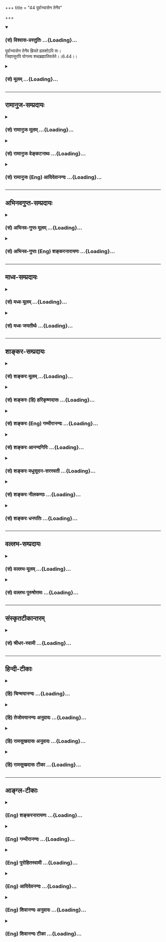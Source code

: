 +++
title = "44 पूर्वाभ्यासेन तेनैव"

+++
<div class="js_include" newlevelforh1="3" title="(सं) विश्वास-प्रस्तुतिः" unfilled url="/purANam/mahAbhAratam/06-bhIShma-parva/02-bhagavad-gItA-parva/saMskRtam/vishvAsa-prastutiH/06_Atma-saMyama-yogaH_a/44_pUrvAbhyAsena_ten.md">
<details open><summary><h3>(सं) विश्वास-प्रस्तुतिः ...{Loading}...</h3></summary>

पूर्वाभ्यासेन तेनैव ह्रियते ह्यवशोऽपि सः।  
जिज्ञासुरपि योगस्य शब्दब्रह्मातिवर्तते।।6.44।।
</details>
</div>
<div class="js_include collapsed" newlevelforh1="3" title="(सं) मूलम्" unfilled url="/purANam/mahAbhAratam/06-bhIShma-parva/02-bhagavad-gItA-parva/saMskRtam/mUlam/06_Atma-saMyama-yogaH_a/44_pUrvAbhyAsena_ten.md">
<details><summary><h3>(सं) मूलम् ...{Loading}...</h3></summary>

पूर्वाभ्यासेन तेनैव ह्रियते ह्यवशोऽपि सः।  
जिज्ञासुरपि योगस्य शब्दब्रह्मातिवर्तते।।6.44।।
</details>
</div>


_________________
## रामानुज-सम्प्रदायः
<div class="js_include collapsed" newlevelforh1="3" title="(सं) रामानुजः मूलम्" unfilled url="/purANam/mahAbhAratam/06-bhIShma-parva/02-bhagavad-gItA-parva/saMskRtam/rAmAnujaH/mUlam/06_Atma-saMyama-yogaH_a/44_pUrvAbhyAsena_ten.md">
<details><summary><h3>(सं) रामानुजः मूलम् ...{Loading}...</h3></summary>

।।6.44।।**तेन पूर्वाभ्यासेन** पूर्वेण योगविषयेण अभ्यासेन **सः**
योगभ्रष्टो **हि अवशः अपि** योगे एव **ह्रियते** प्रसिद्धं हि एतद्
योगमाहात्म्यम् इत्यर्थः। अप्रवृत्तयोगोयोग**जिज्ञासुः अपि** ततः चलितमानसः
पुनरपि ताम् एव जिज्ञासां प्राप्य कर्मयोगादिकं योगम् अनुष्ठाय
**शब्दब्रह्म अतिवर्तते। शब्दब्रह्म
देवमनुष्यपृथिव्यन्तरिक्षस्वर्गादिशब्दाभिलापयोग्यं ब्रह्म प्रकृतिः
प्रकृतिसम्बन्धाद् विमुक्तो देवमनुष्यादिशब्दाभिलापानर्हं
ज्ञानानन्दैकतानम् आत्मानं प्राप्नोति इत्यर्थः। यत एवं योगमाहात्म्यम्
ततः**

</details>
</div>
<div class="js_include collapsed" newlevelforh1="3" title="(सं) रामानुजः वेङ्कटनाथः" unfilled url="/purANam/mahAbhAratam/06-bhIShma-parva/02-bhagavad-gItA-parva/saMskRtam/rAmAnujaH/venkaTanAthaH/06_Atma-saMyama-yogaH_a/44_pUrvAbhyAsena_ten.md">
<details><summary><h3>(सं) रामानुजः वेङ्कटनाथः ...{Loading}...</h3></summary>

  
  
।।6.44।। तेनेत्यस्यार्थोयोगविषयेणेति। तेनैव इत्यवधारणफलितमाह योग एव ह्रियत
इति। हिशब्दार्थमाहप्रसिद्धमिति।
प्रसिद्धिश्चादिभरतविदुरभीष्मादिवृत्तान्तेषु द्रष्टव्या।
पार्थकुरुनन्दनशब्दाभ्यामुभयकुलशुद्ध्यादिसूचकाभ्यामर्जुनस्यापि शुचीनां
श्रीमतामित्याद्यन्वयः सूचितः।  
  
जिज्ञासुः इत्यादिप्रकरणवशाद्वासनया विच्छिन्नघटकत्वप्रदर्शनार्थमित्याह
अप्रवृत्तेति। जिज्ञासुरपि इति सन्नन्तापिशब्दयोः सामर्थ्यात् अप्रवृत्तयोग
इत्युक्तम्। यद्यपिन लोकाव्ययनिष्ठाखलर्थतृनाम् अष्टा.2।3।69 इति कर्मणि
षष्ठीनिषेधः तथाप्यत्र सम्बन्धसामान्यविवक्षयायोगस्य इति षष्ठी।
योगिनश्चलितस्य योगः प्रक्रान्तयोगस्य चलितस्थ तत्प्रक्रमः
योगमारुरुक्षोश्चलितस्यारुरुक्षेति तत्तदवस्थानुरूपं प्रति समाधानमिति
भावः। कर्मयोगादिकं कर्मयोगज्ञानयोगावित्यर्थः। यद्वा कर्मयोग उपक्रमो
यस्यात्मसाक्षात्काररूपस्य योगस्य स तथोक्तः। ब्रह्मशब्दोऽत्र न
परब्रह्मविषयः तस्यातिवर्तनीयत्वानुपपत्तेःशब्दब्रह्म इति विशेषणायोगाच्च।
अत एव न जीवविषयः नापि वेदविषयः तस्याप्यनिवर्तनीयत्वानिरूपणात्। नापि
लक्षणया वेदप्रतिपाद्यकर्मविषयः तत्फलविषयो वा तत्रापि वेदे ब्रह्मशब्दस्य
गौणः प्रयोगः तदस्य परस्ताल्लक्षणा उपनिषदंशात्सङ्कोच इति
बहुदोषप्रसङ्गात्। नापि शब्दजन्यं ज्ञानमात्रं शब्दब्रह्म योगं
जिज्ञासोस्तदतिवृत्तेर्विरुद्धत्वात्। स्वाध्यायाद्योगमासीत
योगात्स्वाध्यायमामनेत् वि.पु.6।62 इत्यादिप्रकोपप्रसङ्गाच्च।
योगमारुरुक्षुः पुरुषः शब्दश्रवणजनितज्ञानमात्रवतः पुरुषादधिकःब्राह्मणेषु
च विद्वांसो विद्वत्सु कृतबुद्धयः। कृतबुद्धिषु कर्तारः कर्तृषु
ब्रह्मवादिनः मनुः1।97 इतिवदिति चेत् तदपि न अध्याहाराद्यापातात्
अप्रस्तुताभिधानप्रसङ्गात् पूर्वोत्तरवाक्यानन्वयाच्च। अतः प्रकृतावपि
ब्रह्मशब्दप्रयोगस्यात्रापि प्राचुर्यादतिवर्तनीयत्वौचित्याच्च
ब्रह्मशब्दोऽत्र प्रकृतिविषयः। तस्या एव
भोग्यभोगोपकरणभोगस्थानाख्यपरिणामप्रदर्शनायशब्दब्रह्म इति व्यपदेशः।
सर्वाणि रूपाणि विचित्य धीरः। नामानि कृत्वा तै.आ.3।12।7 इत्यादिश्रुतेः।
विभक्तरूपा हि प्रकृतिर्देवादिशब्दाभिलप्या
तदेतदखिलमभिप्रेत्यदेवमनुष्येत्यादिकमुक्तम्। प्रकृत्यतिवर्तनशब्दार्थं
फलितं च दर्शयतिप्रकृतिसम्बन्धादिति। देवमनुष्येत्यादिनापुमान्न देवो न नरः
वि.पु.2।13।98 इत्यादिकं स्मारितम्। ज्ञानानन्दैकतानमित्यनेन चनाहं देवो न
मर्त्यो वा न तिर्यक् स्थावरोऽपि वा। ज्ञानानन्दमयस्त्वात्मा शेषो हि
परमात्मनः पां.रा. इत्यादिकम्।  
  

</details>
</div>
<div class="js_include collapsed" newlevelforh1="3" title="(सं) रामानुजः (Eng) आदिदेवानन्दः" unfilled url="/purANam/mahAbhAratam/06-bhIShma-parva/02-bhagavad-gItA-parva/saMskRtam/rAmAnujaH/english/AdidevAnandaH/06_Atma-saMyama-yogaH_a/44_pUrvAbhyAsena_ten.md">
<details><summary><h3>(सं) रामानुजः (Eng) आदिदेवानन्दः ...{Loading}...</h3></summary>

6.43 - 6.44 There, in that existence, he regains the mental disposition
for Yoga that he had in the previous birth. Like one awakened from
sleep, he strives again from where he had left before attaining complete
success. He strives so as not to be defeated by impediments. This person
who has fallen away from Yoga is borne on towards Yoga alone by his
previous practice, i.e., by the older practice with regard to Yoga. This
power of Yoga is well known. Even a person, who has not engaged in Yoga
but has only been desirous of knowing Yoga, i.e., has failed to follow
it up, acries once again the same desire to practise Yoga. He then
practises Yoga, of which the first stage is Karma Yoga, and transcends
Sabda-brahman (or Brahman which is denotable by words). The
Sabda-brahman is the Brahman capable of manifesting as gods, men, earth,
sky, heaven etc., namely, Prakrti. The meaning is that having been
liberated from the bonds of Prakrti, he attains the self which is
incapable of being named by such words as gods, men etc., and which
comprises solely of knowledge and beatitude. After thus describing the
glory of Yoga the verse says:

</details>
</div>


_________________
## अभिनवगुप्त-सम्प्रदायः
<div class="js_include collapsed" newlevelforh1="3" title="(सं) अभिनव-गुप्तः मूलम्" unfilled url="/purANam/mahAbhAratam/06-bhIShma-parva/02-bhagavad-gItA-parva/saMskRtam/abhinava-guptaH/mUlam/06_Atma-saMyama-yogaH_a/44_pUrvAbhyAsena_ten.md">
<details><summary><h3>(सं) अभिनव-गुप्तः मूलम् ...{Loading}...</h3></summary>

।।6.43 6.45।। तत्रेत्यादि परां गतिमित्यन्तम्। संसिद्धौ मोक्षात्मिकायाम्।
अवशः परतन्त्र एव किल तेन पूर्वाभ्यासेन बलादेव योगाभ्यासं प्रति नीयते। न
चैतत् सामान्यम्। योगजिज्ञासामात्रेणैव हि शब्दब्रह्मातिवृत्तिः
मन्त्रस्वाध्यायादिरूपं च शब्दब्रह्म अतिवर्तते न स्वीकुरुते। ततः
जिज्ञासानन्तरम् यत्नवान् अभ्यासक्रमेण देहान्ते वासुदेवत्वं प्राप्नोति। न
चासौ तेनैव देहेन सिद्ध इति मन्तव्यम्। अपि तु बहूनि जन्मानि तेन
तदभ्यस्तमिति मन्तव्यम्। अत एव यस्य अनन्यव्यापारतया
भगद्व्यापारानुरागित्वं स योगभ्रष्ट इति निश्चेयम् +++(N निश्चेयः)+++।

</details>
</div>
<div class="js_include collapsed" newlevelforh1="3" title="(सं) अभिनव-गुप्तः (Eng) शङ्करनारायणः" unfilled url="/purANam/mahAbhAratam/06-bhIShma-parva/02-bhagavad-gItA-parva/saMskRtam/abhinava-guptaH/english/shankaranArAyaNaH/06_Atma-saMyama-yogaH_a/44_pUrvAbhyAsena_ten.md">
<details><summary><h3>(सं) अभिनव-गुप्तः (Eng) शङ्करनारायणः ...{Loading}...</h3></summary>

6.44 See Comment under 6.45

</details>
</div>


_________________
## माध्व-सम्प्रदायः
<div class="js_include collapsed" newlevelforh1="3" title="(सं) मध्वः मूलम्" unfilled url="/purANam/mahAbhAratam/06-bhIShma-parva/02-bhagavad-gItA-parva/saMskRtam/madhvaH/mUlam/06_Atma-saMyama-yogaH_a/44_pUrvAbhyAsena_ten.md">
<details><summary><h3>(सं) मध्वः मूलम् ...{Loading}...</h3></summary>

।।6.44।। योगस्य जिज्ञासुरपि। ज्ञातव्यो मया योग इति यस्यातीवेच्छा सोऽपि
शब्दब्रह्मातिवर्तते। परं ब्रह्म प्राप्नोतीत्यर्थः।

</details>
</div>
<div class="js_include collapsed" newlevelforh1="3" title="(सं) मध्वः जयतीर्थः" unfilled url="/purANam/mahAbhAratam/06-bhIShma-parva/02-bhagavad-gItA-parva/saMskRtam/madhvaH/jayatIrthaH/06_Atma-saMyama-yogaH_a/44_pUrvAbhyAsena_ten.md">
<details><summary><h3>(सं) मध्वः जयतीर्थः ...{Loading}...</h3></summary>

।।6.44।। उप्रत्यययोगेन लोकाव्यय अष्टा.2।3।69 इति षष्ठीनिषेधात् योगस्य
स्वरूपमित्यध्याहृत्य कश्चिद्व्याख्यातवान्। श्रमो वृथैवनञा
निर्दिष्टमनित्यम् इत्यस्यानित्यत्वात्। अतः कात्यायनोद्विषः शतुर्वा वचनं
अष्टा.2।3।69 वार्तिकं इत्याद्यवोचदित्यभिप्रेत्याह
**योगस्ये**ति। ब्रह्मजिज्ञासा ब्र.सू.1।1।1 इत्यादाविव
विचारार्थताशङ्कानिरासाय व्याचष्टे **ज्ञातव्य** इति।
अतीवेत्युप्रत्ययस्यार्थः। सनाशंसभिक्षउः अष्टा.3।3।168 इति तच्छीलादौ तस्य
विहितत्वात् इच्छार्थे बाधकाभावादिति भावः। शब्दब्रह्मातिवर्तते
इत्येतद्वेदोक्तकर्मकारिभ्योऽतिरिच्यत इति कश्चिद्व्याचष्टे तदसत्। ततो याति
परां गतिम् 16।22 इत्यस्यार्थस्य परामर्शादिति भावेनाह **शब्दे**ति।
शब्दब्रह्मशब्देन वैदिकविधिनिषेधावत्रोच्येते। तदतिवर्तनं
परंब्रह्मप्राप्तस्यैवेत्यत एवमुक्तम्।

</details>
</div>


_________________
## शाङ्कर-सम्प्रदायः
<div class="js_include collapsed" newlevelforh1="3" title="(सं) शङ्करः मूलम्" unfilled url="/purANam/mahAbhAratam/06-bhIShma-parva/02-bhagavad-gItA-parva/saMskRtam/shankaraH/mUlam/06_Atma-saMyama-yogaH_a/44_pUrvAbhyAsena_ten.md">
<details><summary><h3>(सं) शङ्करः मूलम् ...{Loading}...</h3></summary>

।।6.44।। यः पूर्वजन्मनि कृतः अभ्यासः सः **पूर्वाभ्यासः तेनैव** बलवता
**ह्रियते** संसिद्धौ हि यस्मात् **अवशोऽपि सः** योगभ्रष्टः न कृतं चेत्
योगाभ्यासजात् संस्कारात् बलवत्तरमधर्मादिलक्षणं कर्म तदा योगाभ्यासजनितेन
संस्कारेण ह्रियते अधर्मश्चेत् बलवत्तरः कृतः तेन योगजोऽपि संस्कारः
अभिभूयत एव तत्क्षये तु योगजः संस्कारः स्वयमेव कार्यमारभते न
दीर्घकालस्थस्यापि विनाशः तस्य अस्ति इत्यर्थः। अतः **जिज्ञासुरपि योगस्य**
स्वरूपं ज्ञातुमिच्छन् अपि योगमार्गे प्रवृत्तः संन्यासी योगभ्रष्टः
सामर्थ्यात् सोऽपि **शब्दब्रह्म** वेदोक्तकर्मानुष्ठानफलम् **अतिवर्तते**
अतिक्रामति अपाकरिष्यति किमुत बुद्ध्वा यः योगं तन्निष्ठः अभ्यासं
कुर्यात्।। कुतश्च योगित्वं श्रेयः इति

</details>
</div>
<div class="js_include collapsed" newlevelforh1="3" title="(सं) शङ्करः (हि) हरिकृष्णदासः" unfilled url="/purANam/mahAbhAratam/06-bhIShma-parva/02-bhagavad-gItA-parva/saMskRtam/shankaraH/hindI/harikRShNadAsaH/06_Atma-saMyama-yogaH_a/44_pUrvAbhyAsena_ten.md">
<details><summary><h3>(सं) शङ्करः (हि) हरिकृष्णदासः ...{Loading}...</h3></summary>

।।6.44।। पहले शरीरकी बुद्धिसे उसका संयोग कैसे होता है सो कहते हैं क्योंकि
वह योगभ्रष्ट पुरुष परवश हुआ भी पूर्वाभ्यासके द्वारा अर्थात् जो पहले
जन्ममें किया हुआ अभ्यास है उस अति बलवान् पूर्वाभ्यासके द्वारा योगकी ओर
खींच लिया जाता है। यदि योगाभ्यासके संस्कारोंकी अपेक्षा अधिक बलवान्
अधर्मादि कर्म न किये हों तो वह योगाभ्यासजनित संस्कारोंसे खिंच जाता है और
यदि अधिक बलवान् अधर्म किया हुआ होता है तो उससे योगजन्य संस्कार भी दब ही
जाते हैं। परंतु उस पापकर्मका क्षय होनेपर योगजन्य संस्कार स्वयं ही अपना
कार्य आरम्भ कर देता है। बहुत बालतक दबे रहनेपर भी उसका नाश नहीं होता। जो
योगका जिज्ञासु भी है अर्थात् जो योगके स्वरूपको जाननेकी इच्छा करके
योगमार्गमें लगा हुआ योगभ्रष्ट संन्यासी है वह भी शब्दब्रह्मको अर्थात्
वेदमें कहे हुए कर्मफलको अतिक्रम कर जाता है फिर जो योगको जानकर उसमें
स्थित हुआ अभ्यास करता है उसका तो कहना ही क्या है। यहाँ प्रसंगकी शक्तिसे
जिज्ञासुका अर्थ संन्यासी किया गया है।

</details>
</div>
<div class="js_include collapsed" newlevelforh1="3" title="(सं) शङ्करः (Eng) गम्भीरानन्दः" unfilled url="/purANam/mahAbhAratam/06-bhIShma-parva/02-bhagavad-gItA-parva/saMskRtam/shankaraH/english/gambhIrAnandaH/06_Atma-saMyama-yogaH_a/44_pUrvAbhyAsena_ten.md">
<details><summary><h3>(सं) शङ्करः (Eng) गम्भीरानन्दः ...{Loading}...</h3></summary>

6.44 Hi, for; tena eva, by that very; purva-abhyasena, past practice-the
powerful habit formed in the past life; hiryate, he, the yogi who had
fallen from Yoga, is carried forward; avasah api, even inspite of
himself. If he had not committed any act which could be characterized as
unrigtheous etc. and more powerful than the tendency created by the
practice of Yoga, then he is carried forward by the tendency created by
the practice of Yoga. If he had committed any unrighteous act which was
more powerful, then, even the tendency born of Yoga gets surely
overpowered. But when that is exhausted, the tendency born of Yoga
begins to take effect by itself. The idea is that it does not get
destroyed, even though it may lie in abeyance over a long period.
Jijnasuh api, even a seeker; yogasya, of Yoga from the force of the
context, the person implied is a monk who had engaged in the path of
Yoga with a desire to known his true nature, but had falled from Yoga-;
;even he, ativartate, trascends-will free himself from; sabda-brahma,
the result of the performance of Vedic ritual. What to speak of him who
after understanding Yoga, may undertake it with steadfastness! And why
is the state of Yoga higher;

</details>
</div>
<div class="js_include collapsed" newlevelforh1="3" title="(सं) शङ्करः आनन्दगिरिः" unfilled url="/purANam/mahAbhAratam/06-bhIShma-parva/02-bhagavad-gItA-parva/saMskRtam/shankaraH/AnandagiriH/06_Atma-saMyama-yogaH_a/44_pUrvAbhyAsena_ten.md">
<details><summary><h3>(सं) शङ्करः आनन्दगिरिः ...{Loading}...</h3></summary>

।।6.44।। यदि पूर्वसंस्कारोऽस्येच्छामुपनयन्न प्रवर्तयति तथाच
प्रवृत्तिरनिच्छया स्यादित्याशङ्क्याह **पूर्वेति।** स हि योगभ्रष्टः
समनन्तरजन्मकृतसंस्कारवशादुत्तरस्मिञ्जन्मनि अनिच्छन्नपि योगं
प्रत्येवाकृष्टो भवतीत्यर्थः। तत्र कैमुतिकन्यायं सूचयति **जिज्ञासुरिति।**
पूर्वार्धं विभजते **यः पूर्वेति।** तस्मान्नेच्छया तस्य प्रवृत्तिरिति
शेषः। योगभ्रष्टस्याधर्मादिप्रतिबन्धेऽपि तर्हि
पूर्वाभ्यासवशाद्बुद्धिसंबन्धः स्यादित्याशङ्क्याह **नेत्यादिना।** यदि
योगभ्रष्टेन योगाभ्यासजनितसंस्कारप्राबल्यात्प्रबलमरधर्मप्रभेदरूपं कर्म न
कृतं स्यात्तदा तेन संस्कारेण वशीकृतः सन्निच्छादिरहितोऽपि
बुद्धिसंबन्धभाग्भवतीत्यर्थः। विपक्षे योगसंस्कारस्याभिभूतत्वान्न
कार्यारम्भकत्वमित्याह **अधर्मश्चेदिति।** योगजसंस्कारस्याधर्माभिभूतस्य
कार्यमकृत्वैवाभिभावकप्राबल्ये प्रणाशः स्यादित्याशङ्क्याह **तत्क्षये
त्विति।** कालव्यवधानान्निवृत्तिं शङ्कित्वोक्तं **नेति।**
तृणजलायुकादृष्टान्तश्रुत्या संस्कारस्य दीर्घतायाः समधिगतत्वादिति भावः।
कैमुतिकन्यायोक्तिपरमुत्तरार्धं विभजते **जिज्ञासुरपीत्यादिना।** अत्रापि
संन्यासीति विशेषणं पूर्ववदवधेयमित्याह **सामर्थ्यादिति।** नहि कर्मी
कर्ममार्गे प्रवृत्तस्ततो भ्रष्टः शङ्कितुं शक्यते अतः संन्यासी
पूर्वोक्तैर्विशेषणैर्विशिष्टो योगभ्रष्टोऽभीष्टः सोऽपि वैदिकं कर्म तत्फलं
चातिवर्तते किमुत योगं बुद्ध्वा तन्निष्ठः सदाभ्यासं कुर्वन्कर्म तत्फलं
चातिवर्तत इति वक्तव्यमिति योजना। योगनिष्ठस्य कर्मतत्फलातिवर्तनं
ततोऽधिकफलावाप्तिर्विवक्ष्यते।

</details>
</div>
<div class="js_include collapsed" newlevelforh1="3" title="(सं) शङ्करः मधुसूदन-सरस्वती" unfilled url="/purANam/mahAbhAratam/06-bhIShma-parva/02-bhagavad-gItA-parva/saMskRtam/shankaraH/madhusUdana-sarasvatI/06_Atma-saMyama-yogaH_a/44_pUrvAbhyAsena_ten.md">
<details><summary><h3>(सं) शङ्करः मधुसूदन-सरस्वती ...{Loading}...</h3></summary>

।।6.44।। ननु यो ब्रह्मविदां ब्राह्मणानां सर्वप्रमादकारणशून्ये कुले
समुत्पन्नस्तस्य मध्ये
विषयभोगव्यवधानाभावादव्यवहितप्राग्भवीयसंस्कारोद्वोधात्पुनरपि
सर्वकर्मसंन्यासपूर्वको ज्ञानसाधनलाभो भवतु नाम। यस्तु श्रीमतां
महाराजचक्रवर्तिनां कुले बहुविधविषयभोगव्यवधानेनोत्पन्नस्तस्य
विषयभोगवासनाप्राबल्यात्प्रमादकारणसंभवाच्च
कथमतिव्यवहितज्ञानसंस्कारोद्बोधः क्षत्रियत्वेन सर्वकर्मसंन्यासानर्हस्य
कथं वा ज्ञानसाधनलाभ इति। तत्रोच्यते अतिचिरव्यवहितजन्मोपचितेनापि तेनैव
पूर्वाभ्यासेन प्रागर्जितज्ञानसंस्कारेणावशोऽपि मोक्षसाधनायाप्रयतमानोऽपि
ह्रियते स्ववशीक्रियते अकस्मादेव भोगवासनाभ्यो व्युत्थाप्य
मोक्षसाधनोन्मुखः क्रियते ज्ञानवासनाया एवाल्पकालाभ्यस्ताया अपि
वस्तुविषयत्वेनावस्तुविषयाभ्यो भोगवासनाभ्यः प्राबल्यात्। पश्य यथा त्वमेव
युद्धे प्रवृत्तो ज्ञानायाप्रयतमानोऽपि पूर्वसंस्कारप्राबल्यादकस्मादेव
रणभूमौ ज्ञानोन्मुखोऽभूरिति। अतएव प्रागुक्तं नेहाभिक्रमनाशोऽस्तीति।
अनेकजन्मसहस्रव्यवहितोऽपि ज्ञानसंस्कारः स्वकार्यं करोत्येव
सर्वविरोध्युपमर्देनेत्यभिप्रायः। सर्वकर्मसंन्यासाभावेऽपि हि क्षत्रियस्य
ज्ञानाधिकारः स्थित एव। यथा पाटच्चरेण बहूनां रक्षिणां मध्ये
विद्यमानमप्यश्वादिद्रव्यं स्वयमनिच्छदपि तान्सर्वानभिभूय
स्वसामर्थ्यविशेषादेवापह्रियते पश्चात्तु कदापहृतमिति विमर्शो भवति एवं
बहूनां ज्ञानप्रतिबन्धकानां मध्ये विद्यमानोऽपि योगभ्रष्टः स्वयमनिच्छन्नपि
ज्ञानसंस्कारेण बलवता स्वसामर्थ्यविशेषादेव
सर्वान्प्रतिबन्धकानभिभूयात्मवशीक्रियत इति हृञः प्रयोगेण सूचितम्। अतएव
संस्कारप्राबल्याज्जिज्ञासुर्ज्ञातुमिच्छुरपि योगस्य मोक्षसाधनज्ञानस्य
विषयं ब्रह्मज्ञानं प्रथमभूमिकायां स्थितः संन्यासीति यावत्। सोऽपि
तस्यामेव भूमिकायां मृतोऽन्तराले बहून्विषयान्भुक्त्वा महाराजचक्रवर्तिनां
कुले समुत्पन्नोऽपि योगभ्रष्टः
प्रागुपचितज्ञानसंस्कारप्राबल्यात्तस्मिञ्जन्मनि शब्दब्रह्म वेदं
कर्मप्रतिपादकमतिवर्ततेऽतिक्रम्य तिष्ठति। कर्माधिकारातिक्रमेण
ज्ञानाधिकारी भवतीत्यर्थः। एतेनापि ज्ञानकर्मसमुच्चयो निराकृत इति
द्रष्टव्यम्। समुच्चये हि ज्ञानिनोऽपि कर्मकाण्डातिक्रमाभावात्।

</details>
</div>
<div class="js_include collapsed" newlevelforh1="3" title="(सं) शङ्करः नीलकण्ठः" unfilled url="/purANam/mahAbhAratam/06-bhIShma-parva/02-bhagavad-gItA-parva/saMskRtam/shankaraH/nIlakaNThaH/06_Atma-saMyama-yogaH_a/44_pUrvAbhyAsena_ten.md">
<details><summary><h3>(सं) शङ्करः नीलकण्ठः ...{Loading}...</h3></summary>

।।6.44।। कुतो यतते शिक्षितोऽपीत्यत आह **पूर्वेति।** अवशोऽपि
प्रह्नादादिवत्पित्रादिभिरन्यथा नीयमानोऽपि तेनैव पूर्वाभ्यासेन बलवता
ह्रियते योगप्रवणः क्रियते। यतो योगस्य जिज्ञासुर्ज्ञानमात्रमिच्छन्यो भवति
सोऽपि शब्दब्रह्म कर्मकाण्डं वेदमप्यतिक्रम्य वर्तते किं पुनः
पित्राद्याज्ञाम्। इत्थं पूर्वाभ्यासबलं यन्महान्तमपि पित्रादियत्नं वृथा
करोतीत्यर्थः।

</details>
</div>
<div class="js_include collapsed" newlevelforh1="3" title="(सं) शङ्करः धनपतिः" unfilled url="/purANam/mahAbhAratam/06-bhIShma-parva/02-bhagavad-gItA-parva/saMskRtam/shankaraH/dhanapatiH/06_Atma-saMyama-yogaH_a/44_pUrvAbhyAsena_ten.md">
<details><summary><h3>(सं) शङ्करः धनपतिः ...{Loading}...</h3></summary>

।।6.44।। कथंभूतं बुद्धिसंयोगं लभत इत्यपेक्षायां तेनैव
पूर्वाभ्यासेनावशस्यापि योगभ्रष्टस्य बुद्धिंप्रत्येवाहरणरुपमित्याह
पूर्वेति। यः पूर्व जन्मानि कृतोऽभ्यासः तेनैव बलवता हि यसमादवशः
पित्राद्यधीनोऽपि सः योगभ्रष्टो ह्नियते स्ववशीक्रियते योगाभ्याससंस्कारात्
बलवत्तरस्याधर्मस्य प्रतिबन्धकस्याभावात् प्रतिबन्धे सत्यपि
पूर्वाभ्यासस्तत्क्षयः प्रतीक्षते। ननु तस्य नाशोऽस्ति। एतदेव कैमुत्येन
द्रढयति। योगस्य जिज्ञासुर्नतु यतमानो योगी सोऽपि शब्दब्रह्म
वेदोक्तकर्मानुष्ठानफलमतिवर्तते मुञ्चति किमुत यो योगं ज्ञात्वा
तन्निष्ठोभ्यासं कुर्यात्। एतेन ननु योगिनां दरिद्राणां कुले जातस्य
बुद्धिसंयोगोऽस्तु नाम शुचीनां श्रीमतां कुले उत्पन्नस्य
द्रव्यजनितभोगादिप्रतिबन्धवशाद्धुद्धिसंयोगो न भविष्यतीत्याङ्कापि परास्ता।

</details>
</div>


_________________
## वल्लभ-सम्प्रदायः
<div class="js_include collapsed" newlevelforh1="3" title="(सं) वल्लभः मूलम्" unfilled url="/purANam/mahAbhAratam/06-bhIShma-parva/02-bhagavad-gItA-parva/saMskRtam/vallabhaH/mUlam/06_Atma-saMyama-yogaH_a/44_pUrvAbhyAsena_ten.md">
<details><summary><h3>(सं) वल्लभः मूलम् ...{Loading}...</h3></summary>

।।6.44।। पूर्वदेहकृताभ्यासेनावशोऽपि कुतश्चिदन्तरायादनिच्छन्नपि ह्रियते
विषयेभ्यः परावृत्त्य योगनिष्ठः क्रियते। किञ्च कैमुत्येन दृढयति
जिज्ञासुरपीति। यः कश्चिद्योगस्य जिज्ञासावानपि भवति सोऽपि
शब्दब्रह्मातिवर्त्तते शब्दब्रह्मातिक्राम्यति परमहंस इव सम्पूजितो भवति।
किमुत तन्निष्ठः शब्दब्रह्मातिलङ्घनो भवतीति वक्तव्यम् यद्वा
शब्दब्रह्मातिवर्त्ततेऽर्थात्परं ब्रह्म शब्दब्रह्मतात्पर्यभूतं
पारोक्ष्येण जानाति तत्प्रभावेणेत्यर्थः।

</details>
</div>
<div class="js_include collapsed" newlevelforh1="3" title="(सं) वल्लभः पुरुषोत्तमः" unfilled url="/purANam/mahAbhAratam/06-bhIShma-parva/02-bhagavad-gItA-parva/saMskRtam/vallabhaH/puruShottamaH/06_Atma-saMyama-yogaH_a/44_pUrvAbhyAsena_ten.md">
<details><summary><h3>(सं) वल्लभः पुरुषोत्तमः ...{Loading}...</h3></summary>

  
  
।।6.44।। ननु भूयोऽपि यत्ने पूर्ववदेव चेत्स्यात्तदा किं जन्मना यत्नेन
चेत्याशङ्क्याह पूर्वाभ्यासेनेति। तेनैव पूर्वाभ्यासेन श्रद्धामयेन अवशोऽपि
तादृक्कुलजन्मप्राप्त्या कुलरीत्यापि अन्यभावेभ्यो हीयते परावर्त्तते
भगवत्संयोगरसनिष्ठः क्रियत इति भावः। ननु पूर्वप्रवृत्त्या श्रद्धायुक्तया
चेन्न सिद्धिरभूत् तदा कथमिदानीं तेनैव साधनेन सिद्धिर्भविष्यति
इत्याशङ्क्याह जिज्ञासुरपीति। योगस्य स्वरूपजिज्ञासुरेव शब्दब्रह्म
नामरूपात्मकं विप्रयोगसामयिकजीवनहेतुरूपमतिवर्त्तते अतिक्रामति।
परमक्लेशाविर्भावेन गुणगानादित्यागेन लौकिकदेहत्यागेनालौकिकदेहमाप्नोतीति
भावः। तथा चायमर्थः पूर्वश्रद्धया प्रवृत्तस्तु योगजिज्ञासया न प्रवृत्तः
किन्तु साधारण्येन वाक्यश्रद्धयैव प्रवृत्तौ तेन सिद्धिरभूत्। अधुना
तूत्तमकुलजन्माप्त्या तत्स्वरूपं कुरुते अतः प्राप्स्यतीति।  
  

</details>
</div>


_________________
## संस्कृतटीकान्तरम्
<div class="js_include collapsed" newlevelforh1="3" title="(सं) श्रीधर-स्वामी" unfilled url="/purANam/mahAbhAratam/06-bhIShma-parva/02-bhagavad-gItA-parva/saMskRtam/shrIdhara-svAmI/06_Atma-saMyama-yogaH_a/44_pUrvAbhyAsena_ten.md">
<details><summary><h3>(सं) श्रीधर-स्वामी ...{Loading}...</h3></summary>

।।6.44।। तत्र हेतुः **पूर्वेति।** तेनैव पूर्वदेहकृताभ्यासेनावशोऽपि
कुतश्चिदन्तरायादनिच्छन्नपि संह्रियते। विषयेभ्यः परावर्त्य ब्रह्मनिष्ठः
क्रियते। तदेवं पूर्वाभ्यासवशेन प्रयत्नं कुर्वञ्शनैर्मुच्यत इतीममर्थं
कैमुत्यन्यायेन स्फुटयति **जिज्ञासुरिति सार्धेन।** योगस्य स्वरूपं
जिज्ञासुरेव केवलं नतु प्राप्तयोगः। एवंभूतो योगे प्रविष्टमात्रोऽपि
पापवशाद्योगभ्रष्टोऽपि शब्दब्रह्म वेदमतिवर्तते
वेदोक्तकर्मफलान्यतिक्रामति। तेभ्योऽधिकं फलं प्राप्य मुच्यत इत्यर्थः।

</details>
</div>


_________________
## हिन्दी-टीकाः
<div class="js_include collapsed" newlevelforh1="3" title="(हि) चिन्मयानन्दः" unfilled url="/purANam/mahAbhAratam/06-bhIShma-parva/02-bhagavad-gItA-parva/hindI/chinmayAnandaH/06_Atma-saMyama-yogaH_a/44_pUrvAbhyAsena_ten.md">
<details><summary><h3>(हि) चिन्मयानन्दः ...{Loading}...</h3></summary>

।।6.44।। बैंक में हमारे खाते में जमा राशि वही होगी जो पासबुक में दर्शायी
गयी होती है। बैंक से हमे उस राशि से अधिक धन नहीं प्राप्त हो सकता और न ही
कम राशि दिखाकर हमें धोखा दिया जा सकता है। इसी प्रकार व्यक्ति के हृदय के
विकास में भी कोई भी देवता उस व्यक्ति को उसके प्रयत्नों से अधिक न दे सकता
है और न कुछ अपहरण कर सकता है। प्रतिदिन के जीवन में अनुभूत अखण्डता के
समान ही प्रत्येक जन्म पूर्व जीवन की अगली कड़ी है। जैसे आज का दिन बीते
हुए कल का विस्तार है। इस तथ्य को सम्यक् प्रकार से ध्यान में रखकर इस
श्लोक का मनन करने पर इसका तात्पर्य सरलता से समझ में आ जायेगा। जिस व्यक्ति
ने अपने पूर्व जन्म में योग साधना की होगी वह उस पूर्वभ्यास के कारण अपने
आप अवश हुआ योग की ओर आकर्षित होगा। हमारे इस लोक के जीवन में भी इस तथ्य
की सत्यता प्रमाणित होती है। एक शिक्षित तथा सुसंस्कृत व्यक्ति के व्यवहार
और संभाषण में उसकी शिक्षा का प्रभाव सहज ही व्यक्त होता है जिसके लिए उसे
कोई प्रयास नहीं करना पड़ता। कोई भी सुसंस्कृत व्यक्ति दीर्घकाल तक
सफलतापूर्वक मूढ़ पुरुष का अभिनय नहीं कर सकता और उसी प्रकार न हीं एक
दुष्ट व्यक्ति सभ्य पुरुष जैसा व्यवहार कर सकता है। कभीनकभी वे दोनों
अनजाने ही अपने वास्तविक स्वभाव का परिचय सम्भाषण विचार और कर्म द्वारा
व्यक्त कर देंगे। इसी प्रकार योगभ्रष्ट पुरुष भी जन्म लेने पर अवशसा हुआ
स्वत ही योग की ओर खिंचा चला जायेगा। यदि जीवन में प्रतिकूल परिस्थितियाँ
आती हैं तब भी उन सभी में जिस सम और शान्त भाव में वह रहता है वह स्वयं
उसके लिए भी एक आश्चर्य ही होता है। यह मात्र सिद्धांत नहीं है। समाज के सभी
स्तरों के जीवन में इसका सत्यत्व प्रमाणित होता है। पूर्व संस्कारों की
शक्ति अत्यन्त प्रबल होती है। एक लुटेरा भी दृढ़ निश्चयपूर्वक की गई साधना
के फलस्वरूप आदि कवि बाल्मीकि बन गया। ऐसे अनेक उदाहरण हमें इतिहास में
देखने को मिलते हैं। इन सबका सन्तोषजनक स्पष्टीकरण यही हो सकता है कि जीव
का अस्तित्व देह से भिन्न है जो अपने कर्मों के अनुसार विभिन्न शरीर धारण
करता है। इसलिए उसके अर्जित संस्कारों का प्रभाव किसी देह विशेष में भी
दृष्टिगोचर होता है। योगभ्रष्ट पुरुष पुन साधना मार्ग पर अग्रसर हो जाता है।
उसे चाहे राजसिंहासन पर अभिषिक्त कर दिया जाय अथवा बाजार के कोलाहल या किसी
गली के असम्मान पूर्ण स्थान पर बैठा दिया जाय सभी स्थानों पर उसकी सहृदयता
और उसका दार्शनिक स्वभाव छिपा नहीं रह सकता। चाहे वह संसार की समस्त
सम्पत्ति का स्वामी हो जाये चाहे राजसत्ता की असीम शक्ति उसे प्राप्त हो
जाये चाहे अपार आदर और स्नेह उसे मिले किन्तु इन समस्त प्रलोभनों के द्वारा
उसे योगमार्ग से विचलित नहीं किया जा सकता। यदि सम्पूर्ण जगत् उसके विचित्र
व्यवहार एवं असामान्य आचरण को विस्मय से देखता हो तो वह स्वयं भी अपनी ओर
सबसे अधिक आश्चर्य से देख रहा होता है इस ध्यानयोग की महत्ता को दर्शाते
हुए भगवान् कहते हैं कि जो केवल योग का जिज्ञासु है वह शब्दब्रह्म का
अतिक्रमण कर जाता है। श्रीशंकराचार्य के अनुसार शब्दब्रह्म से तात्पर्य
वेदों के कर्मकाण्ड से है जहाँ विभिन्न प्रकार के फल प्राप्त करने के लिए
यज्ञयागादि साधन बताये गये है। अर्थ यह हुआ कि जो केवल जिज्ञासु है वह इन
सब फलों की कामना से मुक्त हो जाता है तब फिर ज्ञानी के विषय में क्या
कहनाकिस कारण से योगी श्रेष्ठ है इस पर कहते हैं

</details>
</div>
<div class="js_include collapsed" newlevelforh1="3" title="(हि) तेजोमयानन्दः अनुवादः" unfilled url="/purANam/mahAbhAratam/06-bhIShma-parva/02-bhagavad-gItA-parva/hindI/tejomayAnandaH/anuvAdaH/06_Atma-saMyama-yogaH_a/44_pUrvAbhyAsena_ten.md">
<details><summary><h3>(हि) तेजोमयानन्दः अनुवादः ...{Loading}...</h3></summary>

।।6.44।। उसी पूर्वाभ्यास के कारण वह अवश हुआ योग की ओर आकर्षित होता है।
योग का जो केवल जिज्ञासु है वह शब्दब्रह्म का अतिक्रमण करता है।।  
  

</details>
</div>
<div class="js_include collapsed" newlevelforh1="3" title="(हि) रामसुखदासः अनुवादः" unfilled url="/purANam/mahAbhAratam/06-bhIShma-parva/02-bhagavad-gItA-parva/hindI/rAmasukhadAsaH/anuvAdaH/06_Atma-saMyama-yogaH_a/44_pUrvAbhyAsena_ten.md">
<details><summary><h3>(हि) रामसुखदासः अनुवादः ...{Loading}...</h3></summary>

।।6.44।। वह (श्रीमानोंके घरमें जन्म लेनेवाला योगभ्रष्ट मनुष्य) भोगोंके
परवश होता हुआ भी पूर्वजन्ममें किये हुए अभ्यास-(साधन-) के कारण ही
परमात्माकी तरफ खिंच जाता है; क्योंकि योग-(समता-) का जिज्ञासु भी वेदोंमें
कहे हुए सकाम कर्मोंका अतिक्रमण कर जाता है।

</details>
</div>
<div class="js_include collapsed" newlevelforh1="3" title="(हि) रामसुखदासः टीका" unfilled url="/purANam/mahAbhAratam/06-bhIShma-parva/02-bhagavad-gItA-parva/hindI/rAmasukhadAsaH/TIkA/06_Atma-saMyama-yogaH_a/44_pUrvAbhyAsena_ten.md">
<details><summary><h3>(हि) रामसुखदासः टीका ...{Loading}...</h3></summary>

।।6.44।।***व्याख्या--*पूर्वाभ्यासेन तेनैव ह्रियते ह्यवशोऽपि
सः--**योगियोंके कुलमें जन्म लेनेवाले योगभ्रष्टको जैसी साधनकी सुविधा
मिलती है, जैसा वायुमण्डल मिलता है, जैसा सङ्ग मिलता है, जैसी शिक्षा मिलती
है, वैसी साधनकी सुविधा, वायुमण्डल, सङ्ग, शिक्षा आदि श्रीमानोंके घरमें
जन्म लेनेवालोंकोनहीं मिलती। परन्तु स्वर्गादि लोकोंमें जानेसे पहले
मनुष्यजन्ममें जितना योगका साधन किया है, सांसारिक भोगोंका त्याग किया है,
उसके अन्तःकरणमें जितने अच्छे संस्कार पड़े हैं, उस मनुष्य-जन्ममें किये
हुए अभ्यासके कारण ही भोगोंमें आसक्त होता हुआ भी वह परमात्माकी तरफ
जबर्दस्ती खिंच जाता है।

</details>
</div>


_________________
## आङ्ग्ल-टीकाः
<div class="js_include collapsed" newlevelforh1="3" title="(Eng) शङ्करनारायणः" unfilled url="/purANam/mahAbhAratam/06-bhIShma-parva/02-bhagavad-gItA-parva/english/shankaranArAyaNaH/06_Atma-saMyama-yogaH_a/44_pUrvAbhyAsena_ten.md">
<details><summary><h3>(Eng) शङ्करनारायणः ...{Loading}...</h3></summary>

6.44. Being not a master of himself, he is dragged only by that former
practice (its mental impression); only a seeker of the knowledge of the
Yoga passes over what strengthens the \[sacred\] text.

</details>
</div>
<div class="js_include collapsed" newlevelforh1="3" title="(Eng) गम्भीरानन्दः" unfilled url="/purANam/mahAbhAratam/06-bhIShma-parva/02-bhagavad-gItA-parva/english/gambhIrAnandaH/06_Atma-saMyama-yogaH_a/44_pUrvAbhyAsena_ten.md">
<details><summary><h3>(Eng) गम्भीरानन्दः ...{Loading}...</h3></summary>

6.44 For, by that very past practice, he is carried forward even in
spite of himself! Even a seeker of Yoga transcends the result of the
performance of Vedic rituals!

</details>
</div>
<div class="js_include collapsed" newlevelforh1="3" title="(Eng) पुरोहितस्वामी" unfilled url="/purANam/mahAbhAratam/06-bhIShma-parva/02-bhagavad-gItA-parva/english/purohitasvAmI/06_Atma-saMyama-yogaH_a/44_pUrvAbhyAsena_ten.md">
<details><summary><h3>(Eng) पुरोहितस्वामी ...{Loading}...</h3></summary>

6.44 Unconsciously he will return to the practices of his old life; so
that he who tries to realise spiritual consciousness is certainly
superior to one who only talks of it.

</details>
</div>
<div class="js_include collapsed" newlevelforh1="3" title="(Eng) आदिदेवनन्दः" unfilled url="/purANam/mahAbhAratam/06-bhIShma-parva/02-bhagavad-gItA-parva/english/AdidevanandaH/06_Atma-saMyama-yogaH_a/44_pUrvAbhyAsena_ten.md">
<details><summary><h3>(Eng) आदिदेवनन्दः ...{Loading}...</h3></summary>

6.44 By the power of his earlier practice, he is carried forward even
against his will. Even though he is an enirer about Yoga, he transcends
the Sabda-brahman i.e., Prakrti or matter.

</details>
</div>
<div class="js_include collapsed" newlevelforh1="3" title="(Eng) शिवानन्दः अनुवादः" unfilled url="/purANam/mahAbhAratam/06-bhIShma-parva/02-bhagavad-gItA-parva/english/shivAnandaH/anuvAdaH/06_Atma-saMyama-yogaH_a/44_pUrvAbhyAsena_ten.md">
<details><summary><h3>(Eng) शिवानन्दः अनुवादः ...{Loading}...</h3></summary>

6.44 By that very former practice he is borne on in spite of himself.
Even he who merely wishes to know Yoga goes beyond the Brahmic word.

</details>
</div>
<div class="js_include collapsed" newlevelforh1="3" title="(Eng) शिवानन्दः टीका" unfilled url="/purANam/mahAbhAratam/06-bhIShma-parva/02-bhagavad-gItA-parva/english/shivAnandaH/TIkA/06_Atma-saMyama-yogaH_a/44_pUrvAbhyAsena_ten.md">
<details><summary><h3>(Eng) शिवानन्दः टीका ...{Loading}...</h3></summary>

6.44 पूर्वाभ्यासेन former practice; तेन by that; एव verily; ह्रियते is
borne; हि indeed; अवशः helpless; अपि even; सः he; जिज्ञासुः he who
wishes to know Yoga; अपि even; योगस्य of Yoga; शब्दब्रह्म wordBrahman;
अतिवर्तते goes beyond.Commentary The man who fell from Yoga is carried
to the goal which he intended to reach in his previous birth; by the
force of the Samskaras of the practice of Yoga though he may not be
conscious of them and even if he may not be willing to adopt the course
of Yogic discipline on account of the force of some evil Karma. If he
had not done any great evil action which could overwhelm his Yogic
tendencies he will certainly continue his Yogic practices in this birth
very vigorously through the force of the Yogic Samskaras created by his
Yogic practices in his previous birth. If the force of the evil action
is stronger; the Yogic tendencies will be overpowered or suppressed for
some time. As soon as the fruits of the evil actions are exhausted; the
force of the Yogic Samskaras will begin to manifest itself. He will
start his Yogic practices vigorously and attain the final beatitude of
life.Even an enirer in whom a desire for information about Yoga is
kindled goes beyond the Brahmic word; i.e.; the Vedas. He rises superior
to the performer of the Vedic rituals and ceremonies. He is beyond the
entanglement of forms and ceremonies. He is not satisfied with mere
ritualism. He thirsts for a satisfaction higher than that given by the
sensual objects. He who simply wishes to know the nature of the
principles of Yoga frees himself from the SabdaBrahma; i.e.; from the
effects of the Vedic rituals and ceremonies. If this be the case of a
simple enirer; how much more exalted should be the condition of a real
practitioner or knower of Yoga or of one who is established in
Nirvikalpa Samadhi He will be absolutely free from the effects of the
Vedic rituals and ceremonies. He will enjoy the eternal bliss and the
everlasting peace of the Eternal.An aspirant who is desirous of
obtaining Moksha alone is not affected by the sin of nonperformance of
action even if he renounces all the obligatory and optional or
occasional duties. He goes beyond the word of Brahman (the scripture or
the Vedas).When such is the case of an aspirant who is without any
spiritual inclinations or Samskaras of the previous birth; how much more
exalted will be the state of that student who has done Yogic practices
in his previous birth; who has fallen from Yoga in his previous birth;
and who has taken up Yoga in this birth; renouncing all the worldly
activitiesImpelled by the strong desire for liberation he practises
rigorous Sadhana in this birth. He is constrained; as it were; by the
force of the good Samskaras of his previous birth to take to Yogic
practices in spite of himself.In this verse the Lord lays stress on the
fact that no effort in the practice of Yoga goes in vain. Even the
smallest effor will have its effect sooner or later in this birth or
another. Therefore there is no cause for disappointment even for the
dullest type of spiritual aspirant.

</details>
</div>
